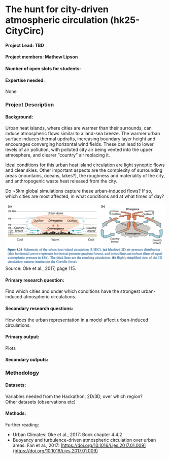 # The hunt for city-driven atmospheric circulation (hk25-CityCirc)

#### Project Lead: TBD

#### Project members: Mathew Lipson

#### Number of open slots for students:

#### Expertise needed:

None

### Project Description

#### Background:

Urban heat islands, where cities are warmer than their surrounds, can induce atmospheric flows similar to a land-sea breeze. The warmer urban surface induces thermal updrafts, increasing boundary layer height and encourages converging horizontal wind fields. These can lead to lower levels of air pollution, with polluted city air being vented into the upper atmosphere, and clearer “country” air replacing it.

Ideal conditions for this urban heat island circulation are light synoptic flows and clear skies. Other important aspects are the complexity of surrounding areas (mountains, oceans, lakes?), the roughness and materiality of the city, and anthropogenic waste heat released from the city. 

Do \~5km global simulations capture these urban-induced flows? If so, which cities are most affected, in what conditions and at what times of day?

![](img/citycirc.png) 
Source: Oke et al., 2017, page 115\.

#### Primary research question:

Find which cities and under which conditions have the strongest urban-induced atmospheric circulations.

#### Secondary research questions:

How does the urban representation in a model affect urban-induced circulations.

#### Primary output:

Plots

#### Secondary outputs:

### Methodology

#### Datasets: 

Variables needed from the Hackathon, 2D/3D, over which region?   
Other datasets (observations etc)

#### Methods:

Further reading: 

* Urban Climates: Oke et al., 2017: Book chapter 4.4.2   
* Buoyancy and turbulence-driven atmospheric circulation over urban areas: Fan et al., 2017: [https://doi.org/10.1016/j.jes.2017.01.009](https://doi.org/10.1016/j.jes.2017.01.009)  
 


